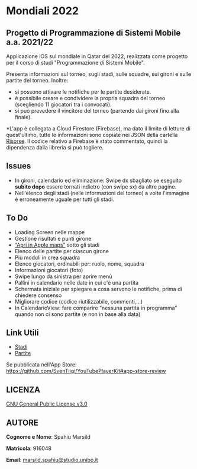 # Mondiali 2022

## Progetto di Programmazione di Sistemi Mobile a.a. 2021/22
Applicazione iOS sul mondiale in Qatar del 2022, realizzata come progetto per il corso di studi "Programmazione di Sistemi Mobile".

Presenta informazioni sul torneo, sugli stadi, sulle squadre, sui gironi e sulle partite del torneo. Inoltre:
* si possono attivare le notifiche per le partite desiderate.
* è possibile creare e condividere la propria squadra del torneo (scegliendo 11 giocatori tra i convocati).
* si può prevedere il vincitore del torneo (partendo dai gironi fino alla finale).

*L'app è collegata a Cloud Firestore (Firebase), ma dato il limite di letture di quest'ultimo, tutte le informazioni sono copiate nei JSON della cartella [Risorse](https://github.com/marsild/Mondiali2022/tree/main/Mondiali%202022/Mondiali%202022/Resources). Il codice relativo a Firebase è stato commentato, quindi la dipendenza dalla libreria si può togliere.

## Issues
- In gironi, calendario ed eliminazione: Swipe dx sbagliato se eseguito **subito dopo** essere tornati indietro (con swipe sx) da altre pagine.
- Nell'elenco degli stadi (nelle informazioni del torneo) a volte l'immagine è erroneamente uguale per tutti gli stadi.

## To Do
- Loading Screen nelle mappe
- Gestione risultati e punti girone
- [“Apri in Apple maps”](https://codewithchris.com/swiftui/swiftui-apple-maps/) sotto gli stadi
- Elenco delle partite per ciascun girone 
- Più moduli in crea squadra
- Elenco giocatori, ordinabili per: ruolo, nome, squadra
- Informazioni giocatori (foto)
- Swipe lungo da sinistra per aprire menù
- Pallini in calendario nelle date in cui c'è una partita
- Schermata iniziale per spiegare a cosa servono le notifiche, prima di chiedere consenso
- Migliorare codice (codice riutilizzabile, commenti,...)
- In CalendarioView: fare comparire “nessuna partita in programma” quando non ci sono partite (e non in base alla data)

## Link Utili
- [Stadi](https://www.fifa.com/fifaplus/en/cat/4b0QLgOgdGrLB0IhsNHSV1)
- [Partite](https://digitalhub.fifa.com/m/6a616c6cf19bc57a/original/FWC-2022-Match-Schedule.pdf)


Se pubblicata nell'App Store: https://github.com/SvenTiigi/YouTubePlayerKit#app-store-review 

## LICENZA
[GNU General Public License v3.0](https://github.com/marsild/Mondiali2022/blob/main/LICENSE)

## AUTORE
**Cognome e Nome**: Spahiu Marsild

**Matricola**: 916048

**Email**: marsild.spahiu@studio.unibo.it


